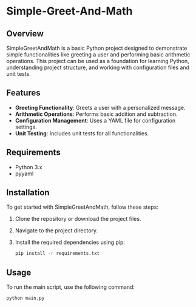 # Simple-Greet-And-Math

## Overview

SimpleGreetAndMath is a basic Python project designed to demonstrate simple functionalities like greeting a user and performing basic arithmetic operations. This project can be used as a foundation for learning Python, understanding project structure, and working with configuration files and unit tests.

## Features

- **Greeting Functionality**: Greets a user with a personalized message.
- **Arithmetic Operations**: Performs basic addition and subtraction.
- **Configuration Management**: Uses a YAML file for configuration settings.
- **Unit Testing**: Includes unit tests for all functionalities.

## Requirements

- Python 3.x
- pyyaml

## Installation

To get started with SimpleGreetAndMath, follow these steps:

1. Clone the repository or download the project files.
2. Navigate to the project directory.
3. Install the required dependencies using pip:

    ```bash
    pip install -r requirements.txt
    ```

## Usage

To run the main script, use the following command:

```bash
python main.py
